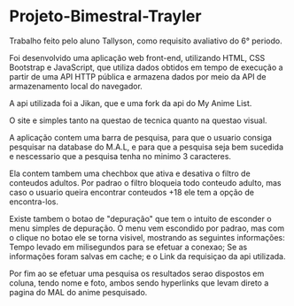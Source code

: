 # Projeto-Bimestral-Trayler


Trabalho feito pelo aluno Tallyson, como requisito avaliativo do 6° periodo.

Foi desenvolvido uma aplicação web front-end, utilizando HTML, CSS Bootstrap e JavaScript, que utiliza dados obtidos em tempo de execução a partir de uma API HTTP pública e armazena dados por meio da API de armazenamento local do navegador.

A api utilizada foi a Jikan, que e uma fork da api do My Anime List.

O site e simples tanto na questao de tecnica quanto na questao visual.

A aplicação contem uma barra de pesquisa, para que o usuario consiga pesquisar na database do M.A.L, e para que a pesquisa seja bem sucedida e nescessario que a pesquisa tenha no minimo 3 caracteres.

Ela contem tambem uma chechbox que ativa e desativa o filtro de conteudos adultos. Por padrao o filtro bloqueia todo conteudo adulto, mas caso o usuario queira encontrar conteudos +18 ele tem a opção de encontra-los.

Existe tambem o botao de "depuração" que tem o intuito de esconder o menu simples de depuração. O menu vem escondido por padrao, mas com o clique no botao ele se torna visivel, mostrando as seguintes informações: Tempo levado em milisegundos para se efetuar a conexao; Se as informações foram salvas em cache; e o Link da requisiçao da api utilizada.

Por fim ao se efetuar uma pesquisa os resultados serao dispostos em coluna, tendo nome e foto, ambos sendo hyperlinks que levam direto a pagina do MAL do anime pesquisado.
